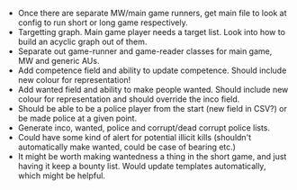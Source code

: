 - Once there are separate MW/main game runners, get main file to look at config to run short or long game respectively.
- Targetting graph. Main game player needs a target list. Look into how to build an acyclic graph out of them.
- Separate out game-runner and game-reader classes for main game, MW and generic AUs. 
- Add competence field and ability to update competence. Should include new colour for representation!
- Add wanted field and ability to make people wanted. Should include new colour for representation and should override the inco field.
- Should be able to be a police player from the start (new field in CSV?) or be made police at a given point.
- Generate inco, wanted, police and corrupt/dead corrupt police lists.
- Could have some kind of alert for potential illicit kills (shouldn't automatically make wanted, could be case of bearing etc.)
- It might be worth making wantedness a thing in the short game, and just having it keep a bounty list. Would update templates automatically, which might be helpful.
